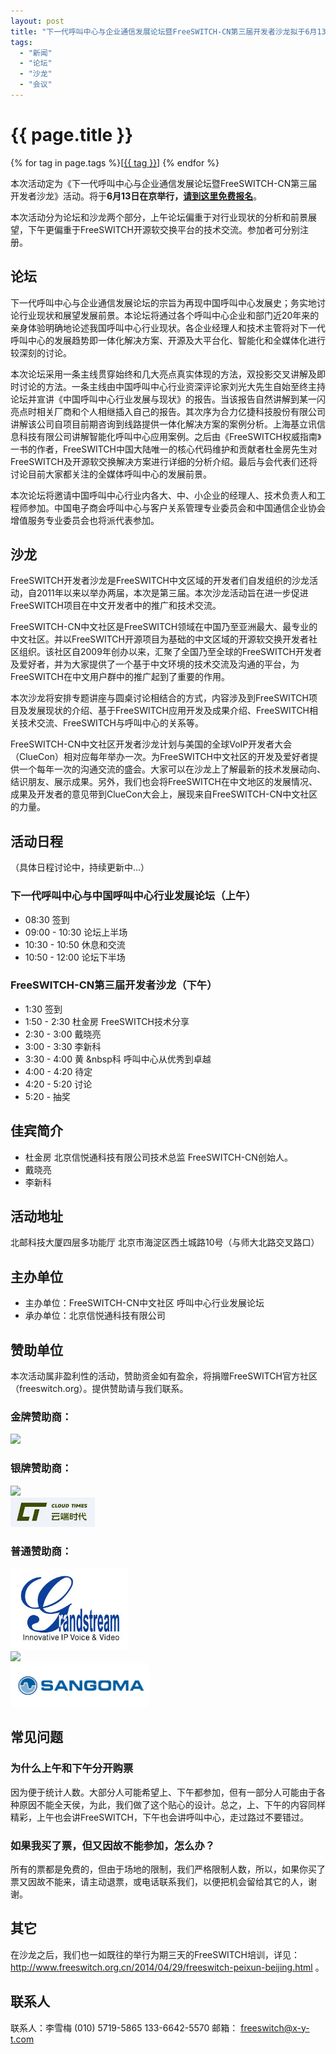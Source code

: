 ```yaml
---
layout: post
title: "下一代呼叫中心与企业通信发展论坛暨FreeSWITCH-CN第三届开发者沙龙拟于6月13日在京举行"
tags:
  - "新闻"
  - "论坛"
  - "沙龙"
  - "会议"
---
```


# {{ page.title }}

<div class="tags">
{% for tag in page.tags %}[<a class="tag" href="/tags.html#{{ tag }}">{{ tag }}</a>] {% endfor %}
</div>

本次活动定为《下一代呼叫中心与企业通信发展论坛暨FreeSWITCH-CN第三届开发者沙龙》活动。将于**6月13日在京举行，<a href="http://fssalonbj.vasee.com">请到这里免费报名</a>**。

本次活动分为论坛和沙龙两个部分，上午论坛偏重于对行业现状的分析和前景展望，下午更偏重于FreeSWITCH开源软交换平台的技术交流。参加者可分别注册。

## 论坛

下一代呼叫中心与企业通信发展论坛的宗旨为再现中国呼叫中心发展史；务实地讨论行业现状和展望发展前景。本论坛将通过各个呼叫中心企业和部门近20年来的亲身体验明确地论述我国呼叫中心行业现状。各企业经理人和技术主管将对下一代呼叫中心的发展趋势即一体化解决方案、开源及大平台化、智能化和全媒体化进行较深刻的讨论。

本次论坛采用一条主线贯穿始终和几大亮点真实体现的方法，双投影交叉讲解及即时讨论的方法。一条主线由中国呼叫中心行业资深评论家刘光大先生自始至终主持论坛并宣讲《中国呼叫中心行业发展与现状》的报告。当该报告自然讲解到某一闪亮点时相关厂商和个人相继插入自己的报告。其次序为合力亿捷科技股份有限公司讲解该公司自项目前期咨询到线路提供一体化解决方案的案例分析。上海基立讯信息科技有限公司讲解智能化呼叫中心应用案例。之后由《FreeSWITCH权威指南》一书的作者，FreeSWITCH中国大陆唯一的核心代码维护和贡献者杜金房先生对FreeSWITCH及开源软交换解决方案进行详细的分析介绍。最后与会代表们还将讨论目前大家都关注的全媒体呼叫中心的发展前景。

本次论坛将邀请中国呼叫中心行业内各大、中、小企业的经理人、技术负责人和工程师参加。中国电子商会呼叫中心与客户关系管理专业委员会和中国通信企业协会增值服务专业委员会也将派代表参加。

## 沙龙

FreeSWITCH开发者沙龙是FreeSWITCH中文区域的开发者们自发组织的沙龙活动，自2011年以来以举办两届，本次是第三届。本次沙龙活动旨在进一步促进FreeSWITCH项目在中文开发者中的推广和技术交流。

FreeSWITCH-CN中文社区是FreeSWITCH领域在中国乃至亚洲最大、最专业的中文社区。并以FreeSWITCH开源项目为基础的中文区域的开源软交换开发者社区组织。该社区自2009年创办以来，汇聚了全国乃至全球的FreeSWITCH开发者及爱好者，并为大家提供了一个基于中文环境的技术交流及沟通的平台，为FreeSWITCH在中文用户群中的推广起到了重要的作用。

本次沙龙将安排专题讲座与圆桌讨论相结合的方式，内容涉及到FreeSWITCH项目及发展现状的介绍、基于FreeSWITCH应用开发及成果介绍、FreeSWITCH相关技术交流、FreeSWITCH与呼叫中心的关系等。

FreeSWITCH-CN中文社区开发者沙龙计划与美国的全球VoIP开发者大会（ClueCon）相对应每年举办一次。为FreeSWITCH中文社区的开发及爱好者提供一个每年一次的沟通交流的盛会。大家可以在沙龙上了解最新的技术发展动向、结识朋友、展示成果。另外，我们也会将FreeSWITCH在中文地区的发展情况、成果及开发者的意见带到ClueCon大会上，展现来自FreeSWITCH-CN中文社区的力量。


## 活动日程

（具体日程讨论中，持续更新中...）

### 下一代呼叫中心与中国呼叫中心行业发展论坛（上午）

* 08:30 签到
* 09:00 - 10:30 论坛上半场
* 10:30 - 10:50 休息和交流
* 10:50 - 12:00 论坛下半场

### FreeSWITCH-CN第三届开发者沙龙（下午）

* 1:30 签到
* 1:50 - 2:30 杜金房 FreeSWITCH技术分享
* 2:30 - 3:00 戴晓亮
* 3:00 - 3:30 李新科
* 3:30 - 4:00 黄&nbsp;&nbsp科 呼叫中心从优秀到卓越
* 4:00 - 4:20 待定
* 4:20 - 5:20 讨论
* 5:20 -      抽奖

## 佳宾简介

* 杜金房 北京信悦通科技有限公司技术总监 FreeSWITCH-CN创始人。
* 戴晓亮
* 李新科

## 活动地址

北邮科技大厦四层多功能厅 北京市海淀区西土城路10号（与师大北路交叉路口）

## 主办单位

* 主办单位：FreeSWITCH-CN中文社区 呼叫中心行业发展论坛
* 承办单位：北京信悦通科技有限公司

## 赞助单位

本次活动属非盈利性的活动，赞助资金如有盈余，将捐赠FreeSWITCH官方社区（freeswitch.org）。提供赞助请与我们联系。
### 金牌赞助商：
<a href="http://www.hollycrm.com" target="_blank"><img src="http://www.hollycrm.com/templets/default/hlimgs/top_logo.gif" height="40"></img></a>
### 银牌赞助商：
<a href="http://www.jiliason.com" target="_blank"><img src="http://www.jiliason.com/images/Index_01.gif" height="121"></img></a>
<br />
<a href="http://www.cloud-times.com" target="_blank"><img src="../images/cloudtimes.jpg" height="47"></img></a>
### 普通赞助商：
<a href="http://www.grandstream.cn" target="_blank"><img src="../images/grandstream.jpg" height="130"></img></a>
<br />
<a href="http://www.newrocktech.com" target="_blank"><img src="http://www.newrocktech.com/images/logo.gif" height="88"></img></a>
<br />
<a href="http://www.hiastar.com" target="_blank"><img src="../images/sangoma.png" height="70"></img></a>
## 常见问题

### 为什么上午和下午分开购票

因为便于统计人数。大部分人可能希望上、下午都参加，但有一部分人可能由于各种原因不能全天侯，为此，我们做了这个贴心的设计。总之，上、下午的内容同样精彩，上午也会讲FreeSWITCH，下午也会讲呼叫中心，走过路过不要错过。

### 如果我买了票，但又因故不能参加，怎么办？

所有的票都是免费的，但由于场地的限制，我们严格限制人数，所以，如果你买了票又因故不能来，请主动退票，或电话联系我们，以便把机会留给其它的人，谢谢。

## 其它

在沙龙之后，我们也一如既往的举行为期三天的FreeSWITCH培训，详见：<http://www.freeswitch.org.cn/2014/04/29/freeswitch-peixun-beijing.html> 。

## 联系人

联系人：李雪梅 (010) 5719-5865 133-6642-5570 邮箱： freeswitch@x-y-t.com
